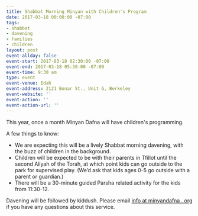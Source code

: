 ```yaml
---
title: Shabbat Morning Minyan with Children's Program
date: 2017-03-18 00:00:00 -07:00
tags:
- shabbat
- davening
- families
- children
layout: post
event-allday: false
event-start: 2017-03-18 02:30:00 -07:00
event-end: 2017-03-18 05:30:00 -07:00
event-time: 9:30 am
type: event
event-venue: Edah
event-address: 2121 Bonar St., Unit G, Berkeley
event-website: ''
event-action: ''
event-action-url: ''
---
```


This year, once a month Minyan Dafna will have children's programming.

A few things to know:

  - We are expecting this will be a lively Shabbat morning davening, with the buzz of children in the background.
  - Children will be expected to be with their parents in Tfillot until the second Aliyah of the Torah, at which point kids can go outside to the park for supervised play. (We’d ask that kids ages 0-5 go outside with a parent or guardian.)
  - There will be a 30-minute guided Parsha related activity for the kids from 11:30-12.

Davening will be followed by kiddush. Please email [info at minyandafna . org](mailto:info@minyandafna.org) if you have any questions about this service.